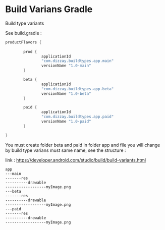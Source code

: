 # Build Varians Gradle

Build type variants

See build.gradle : 
```gradle
productFlavors {
        
        prod {
                applicationId
                "com.dizzay.buildtypes.app.main"
                versionName "1.0-main"
        }

        beta {
                applicationId
                "com.dizzay.buildtypes.app.beta"
                versionName "1.0-beta"
        }

        paid {
                applicationId
                "com.dizzay.buildtypes.app.paid"
                versionName "1.0-paid"
        }

}
```


You must create folder beta and paid in folder app and file you will change by build type varians must same name, see the structure :

link : https://developer.android.com/studio/build/build-variants.html

```
app
---main
-------res
----------drawable
------------------myImage.png
---beta
-------res
----------drawable
------------------myImage.png
---paid
-------res
----------drawable
------------------myImage.png

```
